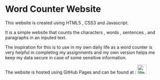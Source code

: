 # Word Counter Website

This website is created using HTML5 , CSS3 and Javascript.

It is a simple website that counts the characters , words , sentences , and paragraphs in an inputed text. 

The inspiration for this is to use in my own daily life as a word counter is very helpful in completing my assignments and my own version helps me keep my data secure in case of some sensitive information.

The website is hosted using GitHub Pages and can be found at : [<img alt="Website Image" width="30px" height="30px" src="https://cdn-icons-png.flaticon.com/128/3735/3735393.png" />](https://tkalra11.github.io/word_counter/)
